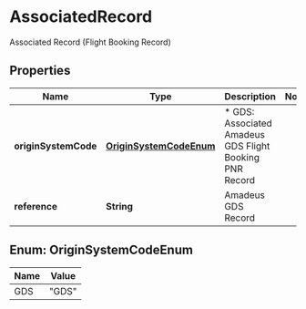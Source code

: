 

# AssociatedRecord

Associated Record (Flight Booking Record)

## Properties

| Name | Type | Description | Notes |
|------------ | ------------- | ------------- | -------------|
|**originSystemCode** | [**OriginSystemCodeEnum**](#OriginSystemCodeEnum) | * GDS: Associated Amadeus GDS Flight Booking PNR Record |  |
|**reference** | **String** | Amadeus GDS Record |  |



## Enum: OriginSystemCodeEnum

| Name | Value |
|---- | -----|
| GDS | &quot;GDS&quot; |



